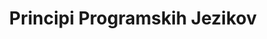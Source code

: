 ---
layout: navigation
title: Principi Programskih Jezikov
files:
  - name: Dokazovanje
    path: /dokazovanje
  - name: Lambda
    path: /lambda
  - name: Ocaml
    path: /ocaml
  - name: Ocaml Obj
    path: /ocamlobj
  - name: Ocaml Types
    path: /ocamltypes
  - name: Prolog
    path: /prolog
  - name: Zapiski
    path: /zapiski
---